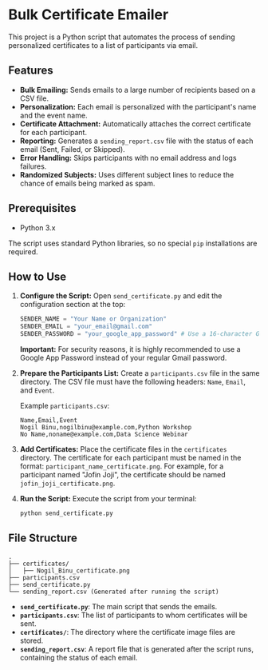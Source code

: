 # Bulk Certificate Emailer

This project is a Python script that automates the process of sending personalized certificates to a list of participants via email.

## Features

- **Bulk Emailing:** Sends emails to a large number of recipients based on a CSV file.
- **Personalization:** Each email is personalized with the participant's name and the event name.
- **Certificate Attachment:** Automatically attaches the correct certificate for each participant.
- **Reporting:** Generates a `sending_report.csv` file with the status of each email (Sent, Failed, or Skipped).
- **Error Handling:** Skips participants with no email address and logs failures.
- **Randomized Subjects:** Uses different subject lines to reduce the chance of emails being marked as spam.

## Prerequisites

- Python 3.x

The script uses standard Python libraries, so no special `pip` installations are required.

## How to Use

1.  **Configure the Script:**
    Open `send_certificate.py` and edit the configuration section at the top:
    ```python
    SENDER_NAME = "Your Name or Organization"
    SENDER_EMAIL = "your_email@gmail.com"
    SENDER_PASSWORD = "your_google_app_password" # Use a 16-character Google App Password
    ```
    **Important:** For security reasons, it is highly recommended to use a Google App Password instead of your regular Gmail password.

2.  **Prepare the Participants List:**
    Create a `participants.csv` file in the same directory. The CSV file must have the following headers: `Name`, `Email`, and `Event`.

    Example `participants.csv`:
    ```csv
    Name,Email,Event
    Nogil Binu,nogilbinu@example.com,Python Workshop
    No Name,noname@example.com,Data Science Webinar
    ```

3.  **Add Certificates:**
    Place the certificate files in the `certificates` directory. The certificate for each participant must be named in the format: `participant_name_certificate.png`. For example, for a participant named "Jofin Joji", the certificate should be named `jofin_joji_certificate.png`.

4.  **Run the Script:**
    Execute the script from your terminal:
    ```bash
    python send_certificate.py
    ```

## File Structure

```
.
├── certificates/
│   ├── Nogil_Binu_certificate.png  
├── participants.csv
├── send_certificate.py
└── sending_report.csv (Generated after running the script)
```

- **`send_certificate.py`**: The main script that sends the emails.
- **`participants.csv`**: The list of participants to whom certificates will be sent.
- **`certificates/`**: The directory where the certificate image files are stored.
- **`sending_report.csv`**: A report file that is generated after the script runs, containing the status of each email.

